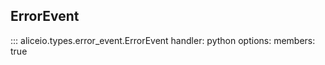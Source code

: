 ## ErrorEvent

::: aliceio.types.error_event.ErrorEvent
    handler: python
    options:
      members: true
